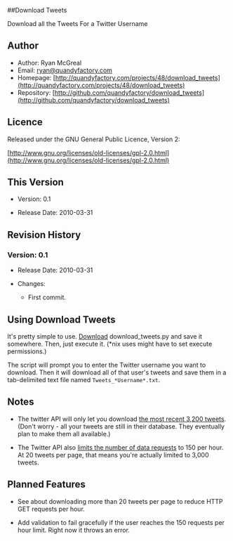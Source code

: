 ##Download Tweets

Download all the Tweets For a Twitter Username

## Author

* Author: Ryan McGreal
* Email: [ryan@quandyfactory.com](mailto:ryan@quandyfactory.com)
* Homepage: [http://quandyfactory.com/projects/48/download_tweets](http://quandyfactory.com/projects/48/download_tweets)
* Repository: [http://github.com/quandyfactory/download_tweets](http://github.com/quandyfactory/download_tweets)

## Licence

Released under the GNU General Public Licence, Version 2:

[http://www.gnu.org/licenses/old-licenses/gpl-2.0.html](http://www.gnu.org/licenses/old-licenses/gpl-2.0.html)

## This Version

* Version: 0.1

* Release Date: 2010-03-31

## Revision History

### Version: 0.1

* Release Date: 2010-03-31

* Changes:

    * First commit.

## Using Download Tweets
    
It's pretty simple to use. [Download](http://github.com/quandyfactory/download_tweets) download_tweets.py and save it somewhere. Then, just execute it. (*nix uses might have to set execute permissions.)

The script will prompt you to enter the Twitter username you want to download. Then it will download all of that user's tweets and save them in a tab-delimited text file named `Tweets_*Username*.txt`.

## Notes

* The twitter API will only let you download [the most recent 3,200 tweets](http://apiwiki.twitter.com/Things-Every-Developer-Should-Know). (Don't worry - all your tweets are still in their database. They eventually plan to make them all available.)

* The Twitter API also [limits the number of data requests](http://apiwiki.twitter.com/Rate-limiting) to 150 per hour. At 20 tweets per page, that means you're actually limited to 3,000 tweets.

## Planned Features

* See about downloading more than 20 tweets per page to reduce HTTP GET requests per hour.

* Add validation to fail gracefully if the user reaches the 150 requests per hour limit. Right now it throws an error.

